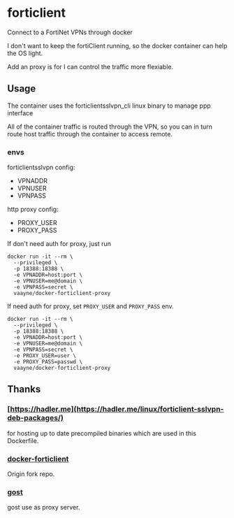 # forticlient

Connect to a FortiNet VPNs through docker

I don't want to keep the fortiClient running, so the docker container can help the OS light.

Add an proxy is for I can control the traffic more flexiable.


## Usage

The container uses the forticlientsslvpn_cli linux binary to manage ppp interface

All of the container traffic is routed through the VPN, so you can in turn route host traffic through the container to access remote.

### envs

forticlientsslvpn config:

  - VPNADDR
  - VPNUSER
  - VPNPASS

http proxy config:

- PROXY_USER
- PROXY_PASS


If don't need auth for proxy, just run

```
docker run -it --rm \
  --privileged \
  -p 18388:18388 \
  -e VPNADDR=host:port \
  -e VPNUSER=me@domain \
  -e VPNPASS=secret \
  vaayne/docker-forticlient-proxy
```

If need auth for proxy, set `PROXY_USER` and `PROXY_PASS` env.

```
docker run -it --rm \
  --privileged \
  -p 18388:18388 \
  -e VPNADDR=host:port \
  -e VPNUSER=me@domain \
  -e VPNPASS=secret \
  -e PROXY_USER=user \
  -e PROXY_PASS=passwd \
  vaayne/docker-forticlient-proxy
```

## Thanks

### [https://hadler.me](https://hadler.me/linux/forticlient-sslvpn-deb-packages/)
for hosting up to date precompiled binaries which are used in this Dockerfile.

### [docker-forticlient](https://github.com/HybirdCorp/docker-forticlient)
Origin fork repo.

### [gost](https://github.com/ginuerzh/gost)
gost use as proxy server.